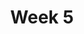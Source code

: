 ---
    title: Week 5
    weekNumber: 5
    days:
      - date: 2022-1-31
        events:
          "**LEC 12**{: .label .label-lecture } Probability":
            "[Note 18](https://notes.dsc10.com/04-probability_and_simulation/probability_and_simulation.html)"
                
          "**DIS 4**{: .label .label-disc } Merge, Conditionals, and Iteration":
      - date: 2022-2-1
        events:
          
          "**Lab 4**{: .label .label-lab } **DataFrames, Control Flow, and Probability (due 2/1)**":
      - date: 2022-2-2
        events:
          "**LEC 13**{: .label .label-lecture } Simulation":
            "[Note 18](https://notes.dsc10.com/04-probability_and_simulation/probability_and_simulation.html)"
                
      - date: 2022-2-4
        events:
          "**LEC 14**{: .label .label-lecture } Distributions and Sampling":
            "[Notes 19-20](https://notes.dsc10.com/04-probability_and_simulation/1_populations_and_samples.html)"
      
      - date: 2022-2-5
        events:
          "**HW 4**{: .label .label-hw } **DataFrames, Control Flow, and Probability (due 2/5)**":
---